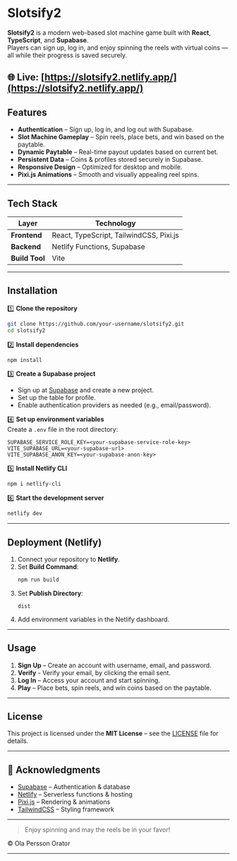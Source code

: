 # Slotsify2

**Slotsify2** is a modern web-based slot machine game built with **React**, **TypeScript**, and **Supabase**.  
Players can sign up, log in, and enjoy spinning the reels with virtual coins — all while their progress is saved securely.

🌐 Live: [https://slotsify2.netlify.app/](https://slotsify2.netlify.app/)
---

## Features

- **Authentication** – Sign up, log in, and log out with Supabase.
- **Slot Machine Gameplay** – Spin reels, place bets, and win based on the paytable.
- **Dynamic Paytable** – Real-time payout updates based on current bet.
- **Persistent Data** – Coins & profiles stored securely in Supabase.
- **Responsive Design** – Optimized for desktop and mobile.
- **Pixi.js Animations** – Smooth and visually appealing reel spins.

---

## Tech Stack

| Layer         | Technology |
|---------------|------------|
| **Frontend**  | React, TypeScript, TailwindCSS, Pixi.js |
| **Backend**   | Netlify Functions, Supabase |
| **Build Tool**| Vite |

---

## Installation

1️⃣ **Clone the repository**
```bash
git clone https://github.com/your-username/slotsify2.git
cd slotsify2
```

2️⃣ **Install dependencies**
```bash
npm install
```

3️⃣ **Create a Supabase project**
- Sign up at [Supabase](https://supabase.com/) and create a new project.  
- Set up the table for profile.
- Enable authentication providers as needed (e.g., email/password).

4️⃣ **Set up environment variables**  
Create a `.env` file in the root directory:
```env
SUPABASE_SERVICE_ROLE_KEY=<your-supabase-service-role-key>
VITE_SUPABASE_URL=<your-supabase-url>
VITE_SUPABASE_ANON_KEY=<your-supabase-anon-key>
```

5️⃣ **Install Netlify CLI**
```bash
npm i netlify-cli
```

6️⃣ **Start the development server**
```bash
netlify dev
```

---

## Deployment (Netlify)

1. Connect your repository to **Netlify**.
2. Set **Build Command**:  
   ```bash
   npm run build
   ```
3. Set **Publish Directory**:  
   ```
   dist
   ```
4. Add environment variables in the Netlify dashboard.

---

## Usage

1. **Sign Up** – Create an account with username, email, and password.
2. **Verify** - Verify your email, by clicking the email sent.
2. **Log In** – Access your account and start spinning.  
3. **Play** – Place bets, spin reels, and win coins based on the paytable.  

---

## License

This project is licensed under the **MIT License** – see the [LICENSE](LICENSE) file for details.

---

## 🙏 Acknowledgments

- [Supabase](https://supabase.com/) – Authentication & database
- [Netlify](https://www.netlify.com/) – Serverless functions & hosting
- [Pixi.js](https://pixijs.com/) – Rendering & animations
- [TailwindCSS](https://tailwindcss.com/) – Styling framework

---

> Enjoy spinning and may the reels be in your favor!

© Ola Persson Orator

---